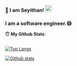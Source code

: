 ### 👋 I am Seyithan! [<img src='https://cdn.jsdelivr.net/npm/simple-icons@3.0.1/icons/linkedin.svg' alt='linkedin' height='22'>](https://www.linkedin.com/in/seyithan-dilek/) 

### I am a software engineer.:smile:

 <summary> 😇 <b>My Github Stats</b>: </summary>
<br>
<p align = "center">
  
[![Top Langs](https://github-readme-stats.vercel.app/api/top-langs/?username=SeyithanDilek)](https://github.com/anuraghazra/github-readme-stats)

[![Github stats](https://github-readme-stats.vercel.app/api?username=SeyithanDilek)](https://github.com/anuraghazra/github-readme-stats)

</p>
</details>
